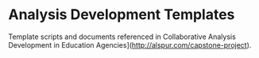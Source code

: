 # Analysis Development Templates

Template scripts and documents referenced in Collaborative Analysis Development in Education Agencies](http://alspur.com/capstone-project). 
